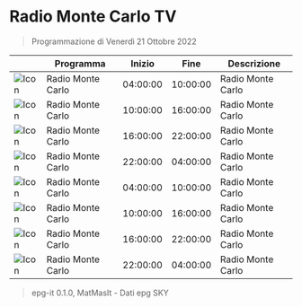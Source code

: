 # Radio Monte Carlo TV
> Programmazione di Venerdì 21 Ottobre 2022

||Programma|Inizio|Fine|Descrizione|
|---|---|---|---|---|
|![Icon](https://guidatv.sky.it/uuid/Musica_Cover_Ein_MY0UX.png)|Radio Monte Carlo|04:00:00|10:00:00|Radio Monte Carlo
|![Icon](https://guidatv.sky.it/uuid/Musica_Cover_Ein_MY0UX.png)|Radio Monte Carlo|10:00:00|16:00:00|Radio Monte Carlo
|![Icon](https://guidatv.sky.it/uuid/Musica_Cover_Ein_MY0UX.png)|Radio Monte Carlo|16:00:00|22:00:00|Radio Monte Carlo
|![Icon](https://guidatv.sky.it/uuid/Musica_Cover_Ein_MY0UX.png)|Radio Monte Carlo|22:00:00|04:00:00|Radio Monte Carlo
|![Icon](https://guidatv.sky.it/uuid/Musica_Cover_Ein_MY0UX.png)|Radio Monte Carlo|04:00:00|10:00:00|Radio Monte Carlo
|![Icon](https://guidatv.sky.it/uuid/Musica_Cover_Ein_MY0UX.png)|Radio Monte Carlo|10:00:00|16:00:00|Radio Monte Carlo
|![Icon](https://guidatv.sky.it/uuid/Musica_Cover_Ein_MY0UX.png)|Radio Monte Carlo|16:00:00|22:00:00|Radio Monte Carlo
|![Icon](https://guidatv.sky.it/uuid/Musica_Cover_Ein_MY0UX.png)|Radio Monte Carlo|22:00:00|04:00:00|Radio Monte Carlo



 > epg-it 0.1.0, MatMasIt - Dati epg SKY